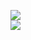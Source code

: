 [![](https://img.shields.io/badge/Made%20With-Github%20Spray-lightgrey.svg?style=for-the-badge&logo=github)](https://github.com/Annihil/github-spray#19726)  
[![](https://i.imgur.com/2DrTn0Z.gif)](https://github.com/Annihil/github-spray)
